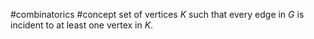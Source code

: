 
#combinatorics #concept
set of vertices $K$ such that every edge in $G$ is incident to at least one vertex in $K$.
